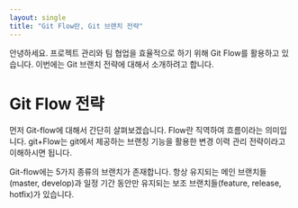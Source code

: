 ```yaml
---
layout: single
title: "Git Flow란, Git 브랜치 전략"
---
```


안녕하세요. 프로젝트 관리와 팀 협업을 효율적으로 하기 위해 Git Flow를 활용하고 있습니다.
이번에는 Git 브랜치 전략에 대해서 소개하려고 합니다.

# Git Flow 전략
먼저 Git-flow에 대해서 간단히 살펴보겠습니다. Flow란 직역하여 흐름이라는 의미입니다.
git+Flow는 git에서 제공하는 브랜칭 기능을 활용한 변경 이력 관리 전략이라고 이해하시면 됩니다.

Git-flow에는 5가지 종류의 브랜치가 존재합니다. 항상 유지되는 메인 브랜치들(master, develop)과 
일정 기간 동안만 유지되는 보조 브랜치들(feature, release, hotfix)가 있습니다.


